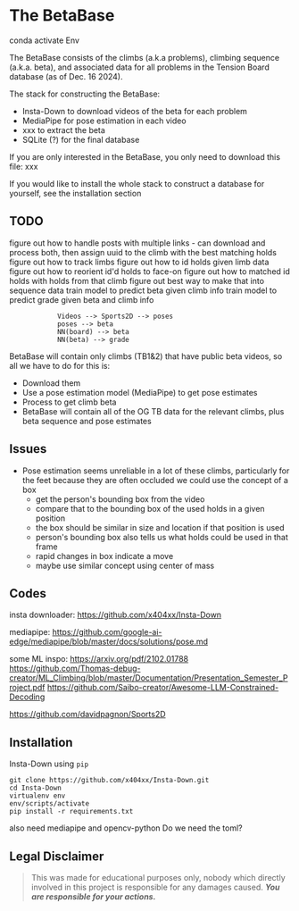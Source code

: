 # The BetaBase

conda activate Env

The BetaBase consists of the climbs (a.k.a problems), climbing sequence (a.k.a. beta), and associated data for all problems in the Tension Board database (as of Dec. 16 2024).

The stack for constructing the BetaBase:
- Insta-Down to download videos of the beta for each problem
- MediaPipe for pose estimation in each video
- xxx to extract the beta
- SQLite (?) for the final database

If you are only interested in the BetaBase, you only need to download this file:
xxx

If you would like to install the whole stack to construct a database for yourself, see the installation section

## TODO
figure out how to handle posts with multiple links
        - can download and process both, then assign uuid to the climb with the best matching holds
figure out how to track limbs
figure out how to id holds given limb data
figure out how to reorient id'd holds to face-on
figure out how to matched id holds with holds from that climb
figure out best way to make that into sequence data
train model to predict beta given climb info
train model to predict grade given beta and climb info

                Videos --> Sports2D --> poses
                poses --> beta
                NN(board) --> beta
                NN(beta) --> grade

BetaBase will contain only climbs (TB1&2) that have public beta videos, so all we have to do for this is:
  - Download them
  - Use a pose estimation model (MediaPipe) to get pose estimates
  - Process to get climb beta
  - BetaBase will contain all of the OG TB data for the relevant climbs, plus beta sequence and pose estimates

## Issues
  - Pose estimation seems unreliable in a lot of these climbs, particularly for the feet because they are often occluded
	we could use the concept of a box
	- get the person's bounding box from the video
	- compare that to the bounding box of the used holds in a given position
	- the box should be similar in size and location if that position is used
	- person's bounding box also tells us what holds could be used in that frame
	- rapid changes in box indicate a move
	- maybe use similar concept using center of mass

## Codes
insta downloader:
https://github.com/x404xx/Insta-Down

mediapipe:
https://github.com/google-ai-edge/mediapipe/blob/master/docs/solutions/pose.md


some ML inspo:
https://arxiv.org/pdf/2102.01788
https://github.com/Thomas-debug-creator/ML_Climbing/blob/master/Documentation/Presentation_Semester_Project.pdf
https://github.com/Saibo-creator/Awesome-LLM-Constrained-Decoding

https://github.com/davidpagnon/Sports2D


## **Installation**

Insta-Down using `pip`

```
git clone https://github.com/x404xx/Insta-Down.git
cd Insta-Down
virtualenv env
env/scripts/activate
pip install -r requirements.txt
```

also need mediapipe and opencv-python
Do we need the toml?

## **Legal Disclaimer**

> This was made for educational purposes only, nobody which directly involved in this project is responsible for any damages caused. **_You are responsible for your actions._**
